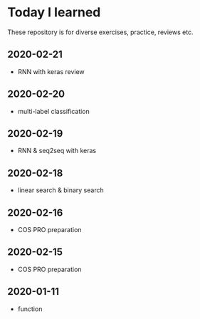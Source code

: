 # Today I learned
These repository is for diverse exercises, practice, reviews etc.

## 2020-02-21
- RNN with keras review

## 2020-02-20
- multi-label classification

## 2020-02-19
- RNN & seq2seq with keras

## 2020-02-18
- linear search & binary search

## 2020-02-16
- COS PRO preparation

## 2020-02-15
- COS PRO preparation

## 2020-01-11
- function
